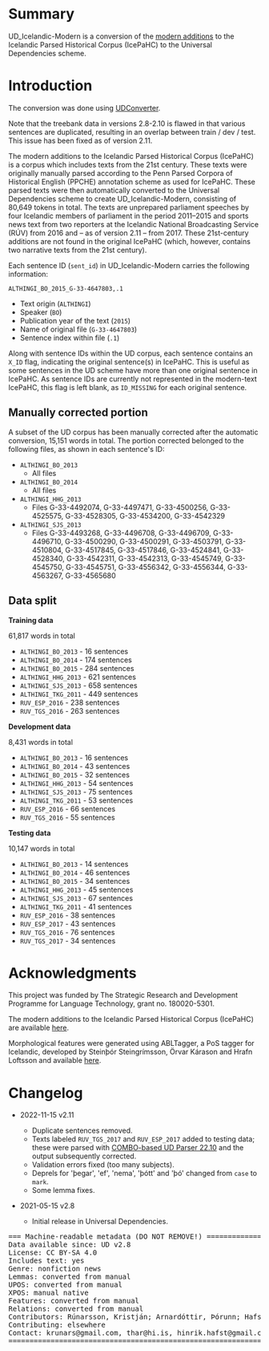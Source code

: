 # Summary

UD_Icelandic-Modern is a conversion of the [modern additions](https://github.com/antonkarl/icecorpus/tree/master/finished/additions2019) to the Icelandic Parsed Historical Corpus (IcePaHC) to the Universal Dependencies scheme.


# Introduction

The conversion was done using [UDConverter](https://github.com/thorunna/UDConverter).

Note that the treebank data in versions 2.8-2.10 is flawed in that various sentences are duplicated, resulting in an overlap between train / dev / test. This issue has been fixed as of version 2.11.

The modern additions to the Icelandic Parsed Historical Corpus (IcePaHC) is a corpus which includes texts from the 21st century. These texts were originally manually parsed according to the Penn Parsed Corpora of Historical English (PPCHE) annotation scheme as used for IcePaHC. These parsed texts were then automatically converted to the Universal Dependencies scheme to create UD_Icelandic-Modern, consisting of 80,649 tokens in total. The texts are unprepared parliament speeches by four Icelandic members of parliament in the period 2011–2015 and sports news text from two reporters at the Icelandic National Broadcasting Service (RÚV) from 2016 and – as of version 2.11 – from 2017. These 21st-century additions are not found in the original IcePaHC (which, however, contains two narrative texts from the 21st century).

Each sentence ID (`sent_id`) in UD_Icelandic-Modern carries the following information:

`ALTHINGI_BO_2015_G-33-4647803,.1`

- Text origin (`ALTHINGI`)
- Speaker (`BO`)
- Publication year of the text (`2015`)
- Name of original file (`G-33-4647803`)
- Sentence index within file (`.1`)

Along with sentence IDs within the UD corpus, each sentence contains an `X_ID` flag, indicating the original sentence(s) in IcePaHC. This is useful as some sentences in the UD scheme have more than one original sentence in IcePaHC. As sentence IDs are currently not represented in the modern-text IcePaHC, this flag is left blank, as `ID_MISSING` for each original sentence.


## Manually corrected portion

A subset of the UD corpus has been manually corrected after the automatic conversion, 15,151 words in total. The portion corrected belonged to the following files, as shown in each sentence's ID:
- `ALTHINGI_BO_2013`
  - All files
- `ALTHINGI_BO_2014`
  -  All files
- `ALTHINGI_HHG_2013`
  - Files G-33-4492074, G-33-4497471, G-33-4500256, G-33-4525575, G-33-4528305, G-33-4534200, G-33-4542329
- `ALTHINGI_SJS_2013`
  -  Files G-33-4493268, G-33-4496708, G-33-4496709, G-33-4496710, G-33-4500290, G-33-4500291, G-33-4503791, G-33-4510804, G-33-4517845, G-33-4517846, G-33-4524841, G-33-4528340, G-33-4542311, G-33-4542313, G-33-4545749, G-33-4545750, G-33-4545751, G-33-4556342, G-33-4556344, G-33-4563267, G-33-4565680

## Data split

**Training data**

61,817 words in total

- `ALTHINGI_BO_2013` - 16 sentences
- `ALTHINGI_BO_2014` - 174 sentences
- `ALTHINGI_BO_2015` - 284 sentences
- `ALTHINGI_HHG_2013` - 621 sentences
- `ALTHINGI_SJS_2013` - 658 sentences
- `ALTHINGI_TKG_2011` - 449 sentences
- `RUV_ESP_2016` - 238 sentences
- `RUV_TGS_2016` - 263 sentences

**Development data**

8,431 words in total

- `ALTHINGI_BO_2013` - 16 sentences
- `ALTHINGI_BO_2014` - 43 sentences
- `ALTHINGI_BO_2015` - 32 sentences
- `ALTHINGI_HHG_2013` - 54 sentences
- `ALTHINGI_SJS_2013` - 75 sentences
- `ALTHINGI_TKG_2011` - 53 sentences
- `RUV_ESP_2016` - 66 sentences
- `RUV_TGS_2016` - 55 sentences

**Testing data**

10,147 words in total

- `ALTHINGI_BO_2013` - 14 sentences
- `ALTHINGI_BO_2014` - 46 sentences
- `ALTHINGI_BO_2015` - 34 sentences
- `ALTHINGI_HHG_2013` - 45 sentences
- `ALTHINGI_SJS_2013` - 67 sentences
- `ALTHINGI_TKG_2011` - 41 sentences
- `RUV_ESP_2016` - 38 sentences
- `RUV_ESP_2017` - 43 sentences
- `RUV_TGS_2016` - 76 sentences
- `RUV_TGS_2017` - 34 sentences


# Acknowledgments

This project was funded by The Strategic Research and Development Programme for Language Technology, grant no. 180020-5301.

The modern additions to the Icelandic Parsed Historical Corpus (IcePaHC) are available [here](https://github.com/antonkarl/icecorpus/tree/master/finished/additions2019).

Morphological features were generated using ABLTagger, a PoS tagger for Icelandic, developed by Steinþór Steingrímsson, Örvar Kárason and Hrafn Loftsson and available [here](https://github.com/steinst/ABLTagger).


# Changelog

* 2022-11-15 v2.11
  * Duplicate sentences removed.
  * Texts labeled `RUV_TGS_2017` and `RUV_ESP_2017` added to testing data; these were parsed with [COMBO-based UD Parser 22.10](https://repository.clarin.is/repository/xmlui/handle/20.500.12537/272) and the output subsequently corrected.
  * Validation errors fixed (too many subjects).
  * Deprels for 'þegar', 'ef', 'nema', 'þótt' and 'þó' changed from `case` to `mark`.
  * Some lemma fixes.

* 2021-05-15 v2.8
  * Initial release in Universal Dependencies.


<pre>
=== Machine-readable metadata (DO NOT REMOVE!) ================================
Data available since: UD v2.8
License: CC BY-SA 4.0
Includes text: yes
Genre: nonfiction news
Lemmas: converted from manual
UPOS: converted from manual
XPOS: manual native
Features: converted from manual
Relations: converted from manual
Contributors: Rúnarsson, Kristján; Arnardóttir, Þórunn; Hafsteinsson, Hinrik; Barkarson, Starkaður; Jónsdóttir, Hildur; Steingrímsson, Steinþór; Sigurðsson, Einar Freyr
Contributing: elsewhere
Contact: krunars@gmail.com, thar@hi.is, hinrik.hafst@gmail.com, starkadur.barkarson@arnastofnun.is, hildur.jonsdottir@gmail.com, steinthor.steingrimsson@arnastofnun.is, einar.freyr.sigurdsson@arnastofnun.is
===============================================================================
</pre>
